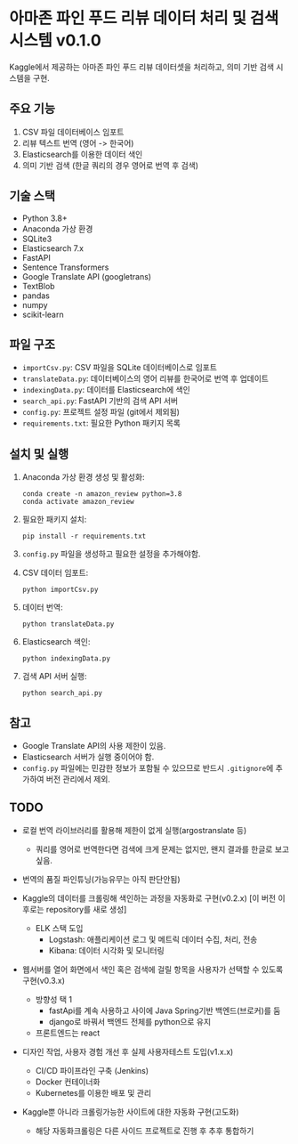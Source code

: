 # 아마존 파인 푸드 리뷰 데이터 처리 및 검색 시스템 v0.1.0

Kaggle에서 제공하는 아마존 파인 푸드 리뷰 데이터셋을 처리하고, 의미 기반 검색 시스템을 구현.

## 주요 기능

1. CSV 파일 데이터베이스 임포트
2. 리뷰 텍스트 번역 (영어 -> 한국어)
3. Elasticsearch를 이용한 데이터 색인
4. 의미 기반 검색 (한글 쿼리의 경우 영어로 번역 후 검색)

## 기술 스택

- Python 3.8+
- Anaconda 가상 환경
- SQLite3
- Elasticsearch 7.x
- FastAPI
- Sentence Transformers
- Google Translate API (googletrans)
- TextBlob
- pandas
- numpy
- scikit-learn

## 파일 구조

- `importCsv.py`: CSV 파일을 SQLite 데이터베이스로 임포트
- `translateData.py`: 데이터베이스의 영어 리뷰를 한국어로 번역 후 업데이트
- `indexingData.py`: 데이터를 Elasticsearch에 색인
- `search_api.py`: FastAPI 기반의 검색 API 서버
- `config.py`: 프로젝트 설정 파일 (git에서 제외됨)
- `requirements.txt`: 필요한 Python 패키지 목록

## 설치 및 실행

1. Anaconda 가상 환경 생성 및 활성화:
   ```
   conda create -n amazon_review python=3.8
   conda activate amazon_review
   ```

2. 필요한 패키지 설치:
   ```
   pip install -r requirements.txt
   ```

3. `config.py` 파일을 생성하고 필요한 설정을 추가해야함.

4. CSV 데이터 임포트:
   ```
   python importCsv.py
   ```

5. 데이터 번역:
   ```
   python translateData.py
   ```

6. Elasticsearch 색인:
   ```
   python indexingData.py
   ```

7. 검색 API 서버 실행:
   ```
   python search_api.py
   ```

## 참고

- Google Translate API의 사용 제한이 있음.
- Elasticsearch 서버가 실행 중이어야 함.
- `config.py` 파일에는 민감한 정보가 포함될 수 있으므로 반드시 `.gitignore`에 추가하여 버전 관리에서 제외.

## TODO

- 로컬 번역 라이브러리를 활용해 제한이 없게 실행(argostranslate 등)
    - 쿼리를 영어로 번역한다면 검색에 크게 문제는 없지만, 왠지 결과를 한글로 보고싶음.
- 번역의 품질 파인튜닝(가능유무는 아직 판단안됨)
- Kaggle의 데이터를 크롤링해 색인하는 과정을 자동화로 구현(v0.2.x) [이 버전 이후로는 repository를 새로 생성]
    - ELK 스택 도입
        - Logstash: 애플리케이션 로그 및 메트릭 데이터 수집, 처리, 전송
        - Kibana: 데이터 시각화 및 모니터링    
- 웹서버를 열어 화면에서 색인 혹은 검색에 걸릴 항목을 사용자가 선택할 수 있도록 구현(v0.3.x)
    - 방향성 택 1
        - fastApi를 계속 사용하고 사이에 Java Spring기반 백엔드(브로커)를 둠
        - django로 바꿔서 백엔드 전체를 python으로 유지
    - 프론트엔드는 react
- 디자인 작업, 사용자 경험 개선 후 실제 사용자테스트 도입(v1.x.x)
    - CI/CD 파이프라인 구축 (Jenkins)
    - Docker 컨테이너화
    - Kubernetes를 이용한 배포 및 관리

- Kaggle뿐 아니라 크롤링가능한 사이트에 대한 자동화 구현(고도화)
	- 해당 자동화크롤링은 다른 사이드 프로젝트로 진행 후 추후 통합하기
